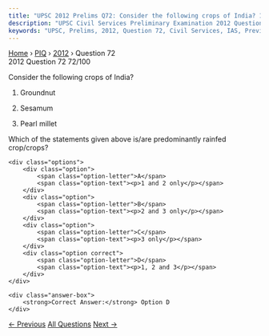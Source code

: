 ```yaml
---
title: "UPSC 2012 Prelims Q72: Consider the following crops of India? 1. Groundnut 2. Sesam..."
description: "UPSC Civil Services Preliminary Examination 2012 Question 72 with options and answer"
keywords: "UPSC, Prelims, 2012, Question 72, Civil Services, IAS, Previous Year Questions"
---
```


<nav class="breadcrumb">
    <a href="../../">Home</a>
    <span>›</span>
    <a href="../">PIQ</a>
    <span>›</span>
    <a href="./">2012</a>
    <span>›</span>
    <span>Question 72</span>
</nav>

<div class="question-header">
    <div class="question-meta">
        <span class="year-badge">2012</span>
        <span class="question-number">Question 72</span>
        <span class="progress">72/100</span>
    </div>
    <div class="progress-bar">
        <div class="progress-fill" style="width: 72.0%"></div>
    </div>
</div>

<div class="question-content">
    <div class="question-text">
        <p>Consider the following crops of India?</p>
<ol>
<li>
<p>Groundnut</p>
</li>
<li>
<p>Sesamum</p>
</li>
<li>
<p>Pearl millet</p>
</li>
</ol>
<p>Which of the statements given above is/are predominantly rainfed crop/crops?</p>
    </div>
    
    <div class="options">
        <div class="option">
            <span class="option-letter">A</span>
            <span class="option-text"><p>1 and 2 only</p></span>
        </div>
        <div class="option">
            <span class="option-letter">B</span>
            <span class="option-text"><p>2 and 3 only</p></span>
        </div>
        <div class="option">
            <span class="option-letter">C</span>
            <span class="option-text"><p>3 only</p></span>
        </div>
        <div class="option correct">
            <span class="option-letter">D</span>
            <span class="option-text"><p>1, 2 and 3</p></span>
        </div>
    </div>

    <div class="answer-box">
        <strong>Correct Answer:</strong> Option D
    </div>
</div>

<div class="question-nav">
    <a href="../q071-with-reference-to-the-wetlands-of-india-consider-t/" class="nav-btn prev">← Previous</a>
    <a href="../" class="nav-btn center">All Questions</a>
    <a href="../q073-when-you-travel-in-himalayas-you-will-see-the-foll/" class="nav-btn next">Next →</a>
</div>
